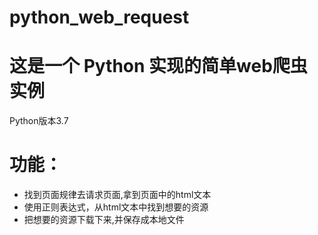 # python_web_request
# 这是一个 Python 实现的简单web爬虫实例 
Python版本3.7 
# 功能：
- 找到页面规律去请求页面,拿到页面中的html文本
- 使用正则表达式，从html文本中找到想要的资源  
- 把想要的资源下载下来,并保存成本地文件 
